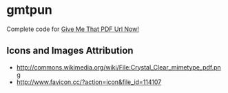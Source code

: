 gmtpun
======

Complete code for [Give Me That PDF Url Now!](http://balist.es/gmtpun/)


Icons and Images Attribution
----------------------------
* http://commons.wikimedia.org/wiki/File:Crystal_Clear_mimetype_pdf.png
* http://www.favicon.cc/?action=icon&file_id=114107
